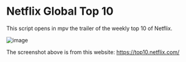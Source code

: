 # Netflix Global Top 10
This script opens in mpv the trailer of the weekly top 10 of Netflix. 

![image](https://user-images.githubusercontent.com/71613402/213900364-a1f3c791-0026-4415-956f-51a88de5c917.png)

The screenshot above is from this website: https://top10.netflix.com/
